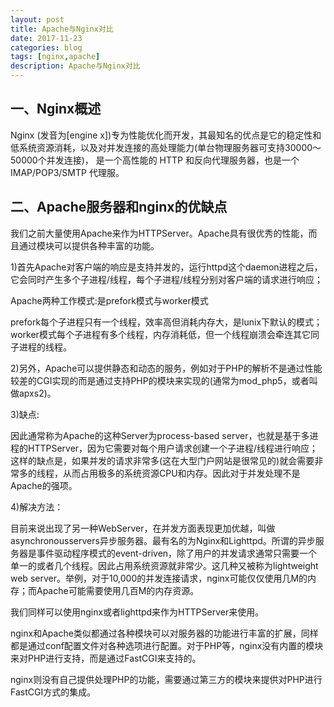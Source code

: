 ```yaml
---
layout: post
title: Apache与Nginx对比
date: 2017-11-23
categories: blog
tags: [nginx,apache]
description: Apache与Nginx对比
---
```

## 一、Nginx概述

Nginx (发音为[engine x])专为性能优化而开发，其最知名的优点是它的稳定性和低系统资源消耗，以及对并发连接的高处理能力(单台物理服务器可支持30000～50000个并发连接)， 是一个高性能的 HTTP 和反向代理服务器，也是一个IMAP/POP3/SMTP 代理服。

## 二、Apache服务器和nginx的优缺点
		
我们之前大量使用Apache来作为HTTPServer。Apache具有很优秀的性能，而且通过模块可以提供各种丰富的功能。
		
1)首先Apache对客户端的响应是支持并发的，运行httpd这个daemon进程之后，它会同时产生多个子进程/线程，每个子进程/线程分别对客户端的请求进行响应；

Apache两种工作模式:是prefork模式与worker模式

prefork每个子进程只有一个线程，效率高但消耗内存大，是lunix下默认的模式；worker模式每个子进程有多个线程，内存消耗低，但一个线程崩溃会牵连其它同子进程的线程。

2)另外，Apache可以提供静态和动态的服务，例如对于PHP的解析不是通过性能较差的CGI实现的而是通过支持PHP的模块来实现的(通常为mod_php5，或者叫做apxs2)。

3)缺点:

因此通常称为Apache的这种Server为process-based server，也就是基于多进程的HTTPServer，因为它需要对每个用户请求创建一个子进程/线程进行响应；这样的缺点是，如果并发的请求非常多(这在大型门户网站是很常见的)就会需要非常多的线程，从而占用极多的系统资源CPU和内存。因此对于并发处理不是Apache的强项。

4)解决方法：

目前来说出现了另一种WebServer，在并发方面表现更加优越，叫做asynchronousservers异步服务器。最有名的为Nginx和Lighttpd。所谓的异步服务器是事件驱动程序模式的event-driven，除了用户的并发请求通常只需要一个单一的或者几个线程。因此占用系统资源就非常少。这几种又被称为lightweight web server。举例，对于10,000的并发连接请求，nginx可能仅仅使用几M的内存；而Apache可能需要使用几百M的内存资源。

我们同样可以使用nginx或者lighttpd来作为HTTPServer来使用。

nginx和Apache类似都通过各种模块可以对服务器的功能进行丰富的扩展，同样都是通过conf配置文件对各种选项进行配置。对于PHP等，nginx没有内置的模块来对PHP进行支持，而是通过FastCGI来支持的。

nginx则没有自己提供处理PHP的功能，需要通过第三方的模块来提供对PHP进行FastCGI方式的集成。













